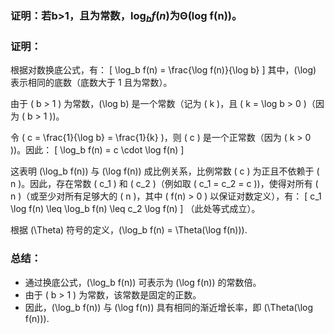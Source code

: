 ### 证明：若b>1，且为常数，$\log_b f(n)$为Θ(log f(n))。

### 证明：
根据对数换底公式，有：
\[
\log_b f(n) = \frac{\log f(n)}{\log b}
\]
其中，\(\log\) 表示相同的底数（底数大于 1 且为常数）。

由于 \( b > 1 \) 为常数，\(\log b\) 是一个常数（记为 \( k \)，且 \( k = \log b > 0 \)（因为 \( b > 1 \))。

令 \( c = \frac{1}{\log b} = \frac{1}{k} \)，则 \( c \) 是一个正常数（因为 \( k > 0 \))。因此：
\[
\log_b f(n) = c \cdot \log f(n)
\]

这表明 \(\log_b f(n)\) 与 \(\log f(n)\) 成比例关系，比例常数 \( c \) 为正且不依赖于 \( n \)。因此，存在常数 \( c_1 \) 和 \( c_2 \)（例如取 \( c_1 = c_2 = c \))，使得对所有 \( n \)（或至少对所有足够大的 \( n \)，其中 \( f(n) > 0 \) 以保证对数定义），有：
\[
c_1 \log f(n) \leq \log_b f(n) \leq c_2 \log f(n)
\]
（此处等式成立）。

根据 \(\Theta\) 符号的定义，\(\log_b f(n) = \Theta(\log f(n))\).

### 总结：
- 通过换底公式，\(\log_b f(n)\) 可表示为 \(\log f(n)\) 的常数倍。
- 由于 \( b > 1 \) 为常数，该常数是固定的正数。
- 因此，\(\log_b f(n)\) 与 \(\log f(n)\) 具有相同的渐近增长率，即 \(\Theta(\log f(n))\).
